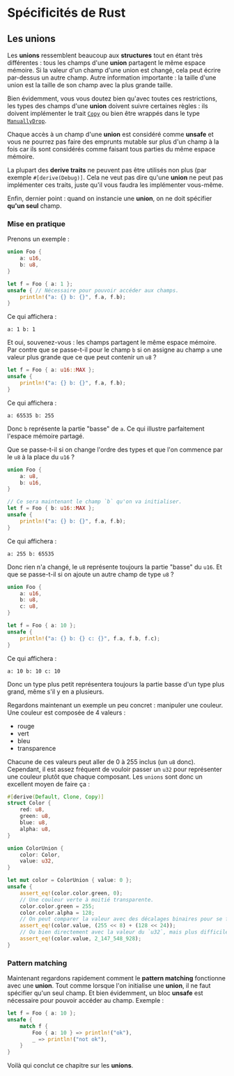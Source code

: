 # Spécificités de Rust

## Les unions

Les **unions** ressemblent beaucoup aux **structures** tout en étant très différentes : tous les champs d'une **union** partagent le même espace mémoire. Si la valeur d'un champ d'une union est changé, cela peut écrire par-dessus un autre champ. Autre information importante : la taille d'une union est la taille de son champ avec la plus grande taille.

Bien évidemment, vous vous doutez bien qu'avec toutes ces restrictions, les types des champs d'une **union** doivent suivre certaines règles : ils doivent implémenter le trait [`Copy`](https://doc.rust-lang.org/std/marker/trait.Copy.html) ou bien être wrappés dans le type [`ManuallyDrop`](https://doc.rust-lang.org/std/mem/struct.ManuallyDrop.html).

Chaque accès à un champ d'une **union** est considéré comme **unsafe** et vous ne pourrez pas faire des emprunts mutable sur plus d'un champ à la fois car ils sont considérés comme faisant tous parties du même espace mémoire.

La plupart des **derive traits** ne peuvent pas être utilisés non plus (par exemple `#[derive(Debug)]`. Cela ne veut pas dire qu'une **union** ne peut pas implémenter ces traits, juste qu'il vous faudra les implémenter vous-même.

Enfin, dernier point : quand on instancie une **union**, on ne doit spécifier **qu'un seul** champ.

### Mise en pratique

Prenons un exemple :

```Rust
union Foo {
    a: u16,
    b: u8,
}

let f = Foo { a: 1 };
unsafe { // Nécessaire pour pouvoir accéder aux champs.
    println!("a: {} b: {}", f.a, f.b);
}
```

Ce qui affichera :

```console
a: 1 b: 1
```

Et oui, souvenez-vous : les champs partagent le même espace mémoire. Par contre que se passe-t-il pour le champ `b` si on assigne au champ `a` une valeur plus grande que ce que peut contenir un `u8` ?

```Rust
let f = Foo { a: u16::MAX };
unsafe {
    println!("a: {} b: {}", f.a, f.b);
}
```

Ce qui affichera :

```console
a: 65535 b: 255
```

Donc `b` représente la partie "basse" de `a`. Ce qui illustre parfaitement l'espace mémoire partagé.

Que se passe-t-il si on change l'ordre des types et que l'on commence par le `u8` à la place du `u16` ?

```Rust
union Foo {
    a: u8,
    b: u16,
}

// Ce sera maintenant le champ `b` qu'on va initialiser.
let f = Foo { b: u16::MAX };
unsafe {
    println!("a: {} b: {}", f.a, f.b);
}
```

Ce qui affichera :

```console
a: 255 b: 65535
```

Donc rien n'a changé, le `u8` représente toujours la partie "basse" du `u16`. Et que se passe-t-il si on ajoute un autre champ de type `u8` ?

```Rust
union Foo {
    a: u16,
    b: u8,
    c: u8,
}

let f = Foo { a: 10 };
unsafe {
    println!("a: {} b: {} c: {}", f.a, f.b, f.c);
}
```

Ce qui affichera :

```console
a: 10 b: 10 c: 10
```

Donc un type plus petit représentera toujours la partie basse d'un type plus grand, même s'il y en a plusieurs.

Regardons maintenant un exemple un peu concret : manipuler une couleur. Une couleur est composée de 4 valeurs :
 * rouge
 * vert
 * bleu
 * transparence

Chacune de ces valeurs peut aller de 0 à 255 inclus (un `u8` donc). Cependant, il est assez fréquent de vouloir passer un `u32` pour représenter une couleur plutôt que chaque composant. Les `unions` sont donc un excellent moyen de faire ça :

```Rust
#[derive(Default, Clone, Copy)]
struct Color {
    red: u8,
    green: u8,
    blue: u8,
    alpha: u8,
}

union ColorUnion {
    color: Color,
    value: u32,
}

let mut color = ColorUnion { value: 0 };
unsafe {
    assert_eq!(color.color.green, 0);
    // Une couleur verte à moitié transparente.
    color.color.green = 255;
    color.color.alpha = 128;
    // On peut comparer la valeur avec des décalages binaires pour se faciliter la vie :
    assert_eq!(color.value, (255 << 8) + (128 << 24));
    // Ou bien directement avec la valeur du `u32`, mais plus difficile à lire :
    assert_eq!(color.value, 2_147_548_928);
}
```

### Pattern matching

Maintenant regardons rapidement comment le **pattern matching** fonctionne avec une **union**. Tout comme lorsque l'on initialise une **union**, il ne faut spécifier qu'un seul champ. Et bien évidemment, un bloc **unsafe** est nécessaire pour pouvoir accéder au champ. Exemple :

```Rust
let f = Foo { a: 10 };
unsafe {
    match f {
        Foo { a: 10 } => println!("ok"),
        _ => println!("not ok"),
    }
}
```

Voilà qui conclut ce chapitre sur les **unions**.
